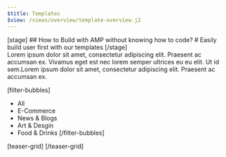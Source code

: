 ```yaml
---
$title: Templates
$view: /views/overview/template-overview.j2
---
```

<section class="ad--stage ad--container-fluid">
[stage]
## How to Build with AMP without knowing how to code?
# Easily build user first with our templates
[/stage]
</section>


<section class="ad--intro ad--container">
  <div class="ad--content">Lorem ipsum dolor sit amet, consectetur adipiscing elit. Praesent ac accumsan ex. Vivamus eget est nec lorem semper ultrices eu eu elit. Ut id sem.Lorem ipsum dolor sit amet, consectetur adipiscing elit. Praesent ac accumsan ex.</div>

[filter-bubbles]
  - All
  - E-Commerce
  - News & Blogs
  - Art & Desgin
  - Food & Drinks
[/filter-bubbles]
</section>


[teaser-grid]
[](/content/shared/fill-ins/template.md)
[](/content/shared/fill-ins/template.md)
[](/content/shared/fill-ins/template.md)
[](/content/shared/fill-ins/template.md)
[/teaser-grid]
